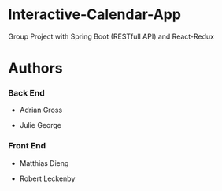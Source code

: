 # Interactive-Calendar-App
Group Project with Spring Boot (RESTfull API) and React-Redux


# Authors

### Back End
* Adrian Gross

* Julie George

### Front End
* Matthias Dieng

* Robert Leckenby

